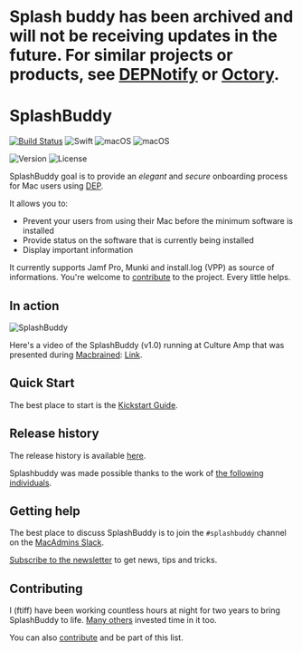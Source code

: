 
# Splash buddy has been archived and will not be receiving updates in the future. For similar projects or products, see [DEPNotify](https://gitlab.com/Mactroll/DEPNotify) or [Octory](https://octory.io/).

# SplashBuddy

[![Build Status](https://travis-ci.org/Shufflepuck/SplashBuddy.svg?branch=master)](https://travis-ci.org/Shufflepuck/SplashBuddy)
![Swift](https://img.shields.io/badge/Swift-4.0-brightgreen.svg)
![macOS](https://img.shields.io/badge/macOS-10.12.6-brightgreen.svg)
![macOS](https://img.shields.io/badge/macOS-10.13-brightgreen.svg)

![Version](https://img.shields.io/badge/Version-1.2.1-lightgrey.svg)
![License](https://img.shields.io/badge/License-Apache%202.0-lightgrey.svg)

SplashBuddy goal is to provide an *elegant* and *secure* onboarding process for Mac users using [DEP](https://www.apple.com/business/dep/).

It allows you to:

- Prevent your users from using their Mac before the minimum software is installed
- Provide status on the software that is currently being installed
- Display important information

It currently supports Jamf Pro, Munki and install.log (VPP) as source of informations. You're welcome to [contribute](https://github.com/Shufflepuck/SplashBuddy/blob/master/CONTRIBUTING.md) to the project. Every little helps.

## In action

![SplashBuddy](Assets/secrid_splashbuddy.jpeg)

Here's a video of the SplashBuddy (v1.0) running at Culture Amp that was presented during [Macbrained](http://smithjw.me/2017/03/24/Onboarding-talk-at-Macbrained/): [Link](https://cultureamp.wistia.com/medias/8gpvhpwgn4).

## Quick Start

The best place to start is the [Kickstart Guide](https://github.com/Shufflepuck/SplashBuddy/wiki/30---kickstart-guide).

## Release history

The release history is available [here](CHANGELOG.md).

Splashbuddy was made possible thanks to the work of [the following individuals](THANKS.md).

## Getting help

The best place to discuss SplashBuddy is to join the `#splashbuddy` channel on the [MacAdmins Slack](https://macadmins.herokuapp.com).

[Subscribe to the newsletter](http://eepurl.com/cZZ50T) to get news, tips and tricks.

## Contributing

I (ftiff) have been working countless hours at night for two years to bring SplashBuddy to life. [Many others](https://github.com/Shufflepuck/SplashBuddy/blob/master/THANKS.md) invested time in it too.

You can also [contribute](https://github.com/Shufflepuck/SplashBuddy/blob/master/CONTRIBUTING.md) and be part of this list.
